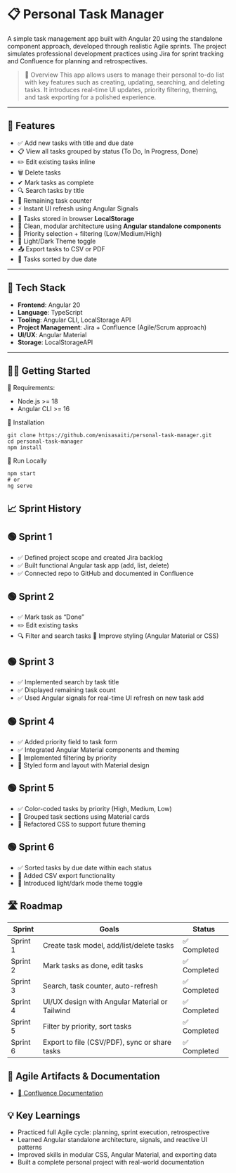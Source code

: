 # 📋 Personal Task Manager

A simple task management app built with Angular 20 using the standalone component approach, developed through realistic Agile sprints. The project simulates professional development practices using Jira for sprint tracking and Confluence for planning and retrospectives.

> 🚀 Overview
This app allows users to manage their personal to-do list with key features such as creating, updating, searching, and deleting tasks. It introduces real-time UI updates, priority filtering, theming, and task exporting for a polished experience.
---

## 🔧 Features

- ✅ Add new tasks with title and due date
- 📋 View all tasks grouped by status (To Do, In Progress, Done)
- ✏️ Edit existing tasks inline
- 🗑 Delete tasks
- ✔ Mark tasks as complete
- 🔍 Search tasks by title
- 🧶 Remaining task counter
- ⚡ Instant UI refresh using Angular Signals
- 💾 Tasks stored in browser **LocalStorage**
- 📁 Clean, modular architecture using **Angular standalone components**
- 🎨 Priority selection + filtering (Low/Medium/High)
- 🎨 Light/Dark Theme toggle
- 📤 Export tasks to CSV or PDF
- 📅 Tasks sorted by due date

---

## 📂 Tech Stack

- **Frontend**: Angular 20
- **Language**: TypeScript
- **Tooling**: Angular CLI, LocalStorage API
- **Project Management**: Jira + Confluence (Agile/Scrum approach)
- **UI/UX**: Angular Material
- **Storage**: LocalStorageAPI

---

## 🧑‍💻 Getting Started
📅 Requirements:
  - Node.js >= 18
  - Angular CLI >= 16

 📅 Installation
  ```
  git clone https://github.com/enisasaiti/personal-task-manager.git
  cd personal-task-manager
  npm install
  ```
 🚀 Run Locally
  ```
  npm start
  # or
  ng serve
  ```

## 📈 Sprint History

## 🟢 Sprint 1
- ✅ Defined project scope and created Jira backlog
- ✅ Built functional Angular task app (add, list, delete)
- ✅ Connected repo to GitHub and documented in Confluence

## 🟢 Sprint 2
- ✅ Mark task as “Done”
- ✏️ Edit existing tasks
- 🔍 Filter and search tasks
🎨 Improve styling (Angular Material or CSS)

## 🟢 Sprint 3
- ✅ Implemented search by task title
- ✅ Displayed remaining task count
- ✅ Used Angular signals for real-time UI refresh on new task add

## 🟢 Sprint 4
- ✅ Added priority field to task form
- ✅ Integrated Angular Material components and theming
- 🔄 Implemented filtering by priority
- 🎨 Styled form and layout with Material design

## 🟢 Sprint 5
- ✅ Color-coded tasks by priority (High, Medium, Low)
- 🌈 Grouped task sections using Material cards
- 🌟 Refactored CSS to support future theming

## 🟢 Sprint 6
- ✅ Sorted tasks by due date within each status
- 📄 Added CSV export functionality
- 🌚 Introduced light/dark mode theme toggle


## 🛣️ Roadmap

| Sprint     | Goals                                         | Status         |
|------------|-----------------------------------------------|----------------|
| Sprint 1   | Create task model, add/list/delete tasks      | ✅ Completed    |
| Sprint 2   | Mark tasks as done, edit tasks                | ✅ Completed    |
| Sprint 3   | Search, task counter, auto-refresh            | ✅ Completed    |
| Sprint 4   | UI/UX design with Angular Material or Tailwind| ✅ Completed    |
| Sprint 5   | Filter by priority, sort tasks                | ✅ Completed    |
| Sprint 6   | Export to file (CSV/PDF), sync or share tasks | ✅ Completed    |


## 📃 Agile Artifacts & Documentation
- [📘 Confluence Documentation](https://saitienisa.atlassian.net/wiki/spaces/~7120208f7e3e8c90b74394bd1e5ab7c2b62747/pages/589826/Personal+Task+Manager+Documentation)
  
## 💡 Key Learnings
- Practiced full Agile cycle: planning, sprint execution, retrospective
- Learned Angular standalone architecture, signals, and reactive UI patterns
- Improved skills in modular CSS, Angular Material, and exporting data
- Built a complete personal project with real-world documentation
